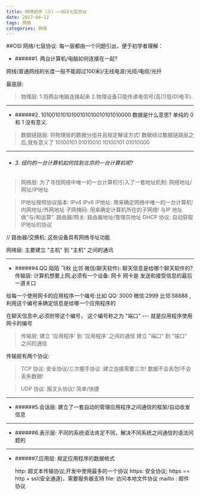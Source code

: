 ```yaml
---
title: 网络初步（三）——OSI七层协议
date: 2017-04-12
tags: 网络
categories: 网络
---
```

##OSI 网络/七层协议:
每一层都由一个问题引出，便于初学者理解：

- ######1. 两台计算机/电脑如何连接在一起?

网线(普通网线的长度一般不能超过100米)/无线电波/光缆/电缆/光纤

最底层:

>物理层: 
1.将两台电脑连接起来
2.物理设备只能传递电信号(高(1)低(0)电平).

---------
- ######2. 10100101010100101010010101010000 数据是什么意思?
单纯的 0 和 1 没有意义.

>数据链路层: 将物理层的数据分组并且规定解读方式! 数据经过数据链路层之后,就有意义了
10100101  01010010  10100101  01010000

-----------
- ###### 3. 纽约的一台计算机如何找到北京的一台计算机呢?

>网络层:
为了寻找网络中唯一的一台计算机!引入了一套地址机制: 网络地址/网址/IP地址

>IP地址按照协议版本: IPv4  IPv6
IP地址: 用来确定网络中唯一的一台计算机! 内网地址/外网地址
子网掩码: 用来确定计算机所在的子网络! 与IP 地址做"与/和运算".
路由器/网关: 路由器地址/管理员地址
DHCP 协议: 自动获取IP地址的协议

// 路由器/交换机: 这些设备具有网络寻址功能

网络层: 主要建立 "主机" 到 "主机" 之间的通讯

-------------
- ######4.QQ 陌陌 飞秋 比邻 微信(聊天软件): 聊天信息是给哪个聊天软件的?
传输层:
计算机想要上网,必须有一个设备: 网卡
网卡是 发送和接受信息的最后一道关口 

给每一个使用网卡的应用程序一个编号:比如 QQ: 3000 微信:2999 比邻:58888 ,利用这个编号来确定信息是给哪一个应用程序的

在聊天信息中,必须附带这个编号， 这个编号称之为 "端口" --- 就是应用程序使用网卡的编号

>传输层: 
建立 '应用程序' 到 '应用程序' 之间的通信
建立 "端口" 到 "端口" 之间的通信


传输层有两个协议:

>TCP 协议: 安全协议/三次握手协议 :建立连接需要三次! 数据不会丢包!不会丢失数据!

>UDP 协议: 报文头协议/ 简单/快捷

----------

- ######5.会话层: 建立了一套自动的管理应用程序之间通信的框架/自动收发信息

----------
- ######6.表示层: 不同的系统语法肯定不同，解决不同系统之间通信的语法问题的

--------------
- ######7.应用层: 规定应用程序的数据格式

    http:   超文本传输协议;开发中使用最多的一个协议
    https:  安全协议; https == http + ssl(安全通道)，需要服务器支持
    file: 访问本地文件协议
    mailto : 邮件协议
